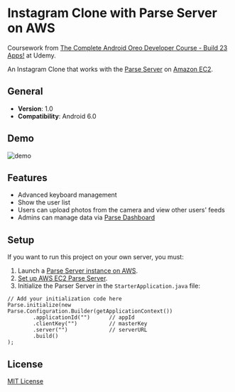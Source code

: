 # Instagram Clone with Parse Server on AWS

Coursework from [The Complete Android Oreo Developer Course - Build 23 Apps!](https://www.udemy.com/course/the-complete-android-oreo-developer-course/) at Udemy.

An Instagram Clone that works with the [Parse Server](https://parseplatform.org/) on [Amazon EC2](https://docs.aws.amazon.com/AWSEC2/latest/UserGuide/concepts.html).

## General

- **Version**: 1.0
- **Compatibility**: Android 6.0

## Demo

![demo](demo/demo.gif)

## Features

- Advanced keyboard management
- Show the user list
- Users can upload photos from the camera and view other users' feeds
- Admins can manage data via [Parse Dashboard](https://github.com/parse-community/parse-dashboard)

## Setup

If you want to run this project on your own server, you must:

1. Launch a [Parse Server instance on AWS](https://aws.amazon.com/marketplace/pp/prodview-gu6judefvlbxg?sr=0-1&ref_=beagle&applicationId=AWSMPContessa#pdp-overview).
2. [Set up AWS EC2 Parse Server](https://foystor.github.io/2022/03/15/set-up-aws/).
3. Initialize the Parser Server in the ```StarterApplication.java``` file:

```
// Add your initialization code here
Parse.initialize(new Parse.Configuration.Builder(getApplicationContext())
        .applicationId("")      // appId
        .clientKey("")          // masterKey
        .server("")             // serverURL
        .build()
);
```

## License

[MIT License](LICENSE)